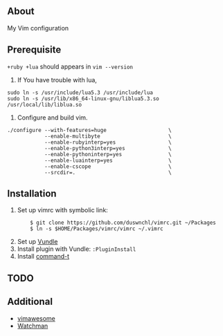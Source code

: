 ## About

My Vim configuration

## Prerequisite

`+ruby +lua` should appears in `vim --version`

1. If You have trouble with lua,
```
sudo ln -s /usr/include/lua5.3 /usr/include/lua
sudo ln -s /usr/lib/x86_64-linux-gnu/liblua5.3.so /usr/local/lib/liblua.so
```
1. Configure and build vim.
```
./configure --with-features=huge                    \
            --enable-multibyte                      \
            --enable-rubyinterp=yes                 \
            --enable-python3interp=yes              \
            --enable-pythoninterp=yes               \
            --enable-luainterp=yes                  \
            --enable-cscope                         \
            --srcdir=.                              \
```

## Installation

1. Set up vimrc with symbolic link:
    ```
        $ git clone https://github.com/duswnchl/vimrc.git ~/Packages
        $ ln -s $HOME/Packages/vimrc/vimrc ~/.vimrc
    ```
1. Set up [Vundle](https://github.com/gmarik/Vundle.vim)
1. Install plugin with Vundle: `:PluginInstall`
1. Install [command-t](https://github.com/wincent/Command-T)

## TODO

## Additional

* [vimawesome](https://vimawesome.com/)
* [Watchman](https://facebook.github.io/watchman/)

